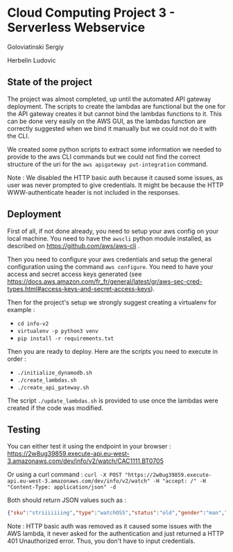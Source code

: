 Cloud Computing Project 3 - Serverless Webservice
===

Goloviatinski Sergiy

Herbelin Ludovic

## State of the project

The project was almost completed, up until the automated API gateway deployment. The scripts to create the lambdas are functional but the one for the API gateway creates it but cannot bind the lambdas functions to it. This can be done very easily on the AWS GUI, as the lambdas function are correctly suggested when we bind it manually but we could not do it with the CLI. 

We created some python scripts to extract some information we needed to provide to the aws CLI commands but we could not find the correct structure of the uri for the `aws apigateway put-integration` command.

Note : We disabled the HTTP basic auth because it caused some issues, as user was never prompted to give credentials. It might be because the HTTP WWW-authenticate header is not included in the responses.

## Deployment

First of all, if not done already, you need to setup your aws config on your local machine. You need to have the `awscli` python module installed, as described on https://github.com/aws/aws-cli .

Then you need to configure your aws credentials and setup the general configuration using the command `aws configure`. You need to have your access and secret access keys generated (see https://docs.aws.amazon.com/fr_fr/general/latest/gr/aws-sec-cred-types.html#access-keys-and-secret-access-keys).

Then for the project's setup we strongly suggest creating a virtualenv for example :

- `cd info-v2`
- `virtualenv -p python3 venv`
- `pip install -r requirements.txt` 

Then you are ready to deploy. Here are the scripts you need to execute in order :

- `./initialize_dynamodb.sh`
- `./create_lambdas.sh`
- `./create_api_gateway.sh`

The script `./update_lambdas.sh` is provided to use once the lambdas were created if the code was modified.


## Testing

You can either test it using the endpoint in your browser :
https://2w8ug39859.execute-api.eu-west-3.amazonaws.com/dev/info/v2/watch/CAC1111.BT0705

Or using a curl command : `curl -X POST "https://2w8ug39859.execute-api.eu-west-3.amazonaws.com/dev/info/v2/watch" -H "accept: /" -H "Content-Type: application/json" -d`

Both should return JSON values such as : 
```json
{"sku":"striiiiiiing","type":"watchOSS","status":"old","gender":"man","year":0,"dial_material":"string","dial_color":"string","case_material":"string","case_form":"string","bracelet_material":"string","movement":"string"}"
```

Note : HTTP basic auth was removed as it caused some issues with the AWS lambda, it never asked for the authentication and just returned a HTTP 401 Unauthorized error. Thus, you don't have to input credentials.